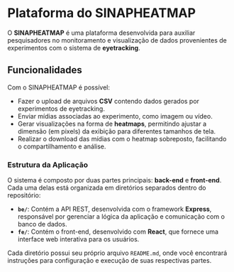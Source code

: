 # Plataforma do SINAPHEATMAP

O **SINAPHEATMAP** é uma plataforma desenvolvida para auxiliar pesquisadores no monitoramento e visualização de dados provenientes de experimentos com o sistema de **eyetracking**.

## Funcionalidades

Com o SINAPHEATMAP é possível:

- Fazer o upload de arquivos **CSV** contendo dados gerados por experimentos de eyetracking.
- Enviar mídias associadas ao experimento, como imagem ou vídeo.
- Gerar visualizações na forma de **heatmaps**, permitindo ajustar a dimensão (em pixels) da exibição para diferentes tamanhos de tela.
- Realizar o download das mídias com o heatmap sobreposto, facilitando o compartilhamento e análise.

### Estrutura da Aplicação

O sistema é composto por duas partes principais: **back-end** e **front-end**. Cada uma delas está organizada em diretórios separados dentro do repositório:

- **`be/`**: Contém a API REST, desenvolvida com o framework **Express**, responsável por gerenciar a lógica da aplicação e comunicação com o banco de dados.
- **`fe/`**: Contém o front-end, desenvolvido com **React**, que fornece uma interface web interativa para os usuários.

Cada diretório possui seu próprio arquivo `README.md`, onde você encontrará instruções para configuração e execução de suas respectivas partes.

